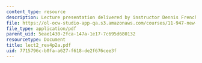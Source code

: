 ```yaml
---
content_type: resource
description: Lecture presentation delivered by instructor Dennis Frenchman.
file: https://ol-ocw-studio-app-qa.s3.amazonaws.com/courses/11-947-new-century-cities-real-estate-digital-technology-and-design-fall-2004/7715796cb0faa627f618de2f676cee3f_lect2_rev4p2a.pdf
file_type: application/pdf
parent_uid: 5eae1430-2fca-147a-1e17-7c695d680132
resourcetype: Document
title: lect2_rev4p2a.pdf
uid: 7715796c-b0fa-a627-f618-de2f676cee3f
---
```


